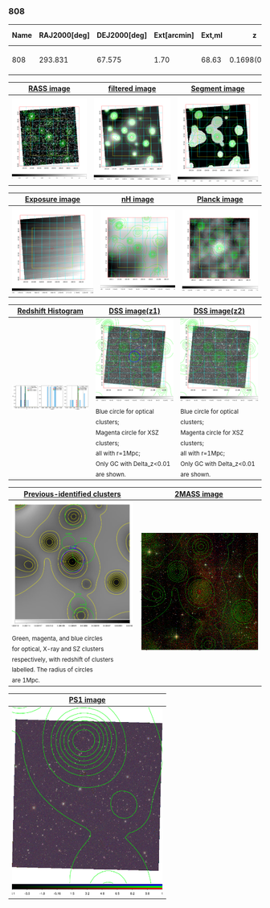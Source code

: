 <div STYLE="page-break-after: always;"></div>

### 808

|Name|RAJ2000[deg]|DEJ2000[deg] |Ext[arcmin]| Ext,ml | z | z_src| C|GC(XSZ,Delta_z<0.01)| GC(OPT,Delta_z<0.01)|GC| R_sig[arcmin] | R500[arcmin] | R500[Mpc]| CRsig[c/s] | CR500[c/s] |L500[1E44 erg/s]|F500[1E-12 erg/s/cm^2]| M500[1E14 Msun]|Tx[keV]|Cnt_sig|Beta|Rc[arcmin]|Comment|Alias|
|---|---|---|---|---|---|------|---|--------|---------|----------|---|---|---|---|---|---|---|---|---|---|---|---|---|---|
|808| 293.831| 67.575| 1.70| 68.63| 0.1698(0.008)| z2, z_xsz| B| MCXC, PSZ2, Tar| W, Zw| MCXC, PSZ2, Tar, W| 8.312| 5.391| 0.937| 0.090(0.014)| 0.085(0.013)| 1.209(0.080)| 1.513(0.100)| 2.76(0.09)| 4.23(0.09)| 193.2| 0.895(-0.107+0.075)| 3.425(-0.577+0.407)| -| k157|

|[RASS image](../image/808/808_img.pdf)|[filtered image](../image/808/808_fil.pdf)|[Segment image](../image/808/808_seg.pdf)|
|-------------------|--------------------|-------------------|
| <img src="../image/808/808_img.png" width="300">  | <img src="../image/808/808_fil.png" width="300">   | <img src="../image/808/808_seg.png" width="300">  |

|[Exposure image](../image/808/808_mex.pdf)| [nH image](../image/808/808_nh.pdf)| [Planck image](../image/808/808_p.pdf)|
|-------------------|--------------------|-------------------|
|<img src="../image/808/808_mex.png" width="300">   | <img src="../image/808/808_nh.png" width="300">    | <img src="../image/808/808_p.png" width="300"> |

|[Redshift Histogram](../image/808/808_zg.pdf) | [DSS image(z1)](../image/808/808_dss_z1.pdf)      |  [DSS image(z2)](../image/808/808_dss_z2.pdf)    |
|-------------------|--------------------|-------------------|
|<img src="../image/808/808_zg.png" width="300"> |<img src="../image/808/808_dss_z1.png" width="300"> <sub><br>Blue circle for optical clusters; <br>Magenta circle for XSZ clusters; <br>all with r=1Mpc; <br>Only GC with Delta_z<0.01 are shown. </sub>| <img src="../image/808/808_dss_z2.png" width="300"><sub><br>Blue circle for optical clusters; <br>Magenta circle for XSZ clusters; <br>all with r=1Mpc; <br>Only GC with Delta_z<0.01 are shown. </sub> |

|[Previous-identified clusters](../image/808/808_gc.pdf) | [2MASS image](../image/808/808_2mass.pdf)      |
|-------------------|-------------------|
|<img src=../image/808/808_gc.png width="300"> <br><sub>Green, magenta, and blue circles <br>for optical, X-ray and SZ clusters <br>respectively, with redshift of clusters <br>labelled. The radius of circles <br>are 1Mpc.</sub>|<img src="../image/808/808_2mass.png" width="300">  |

|[PS1 image](../image/808/808_ps1.pdf)            |
|-------------------|
| <img src="../image/808/808_ps1.png" width="300">  |
